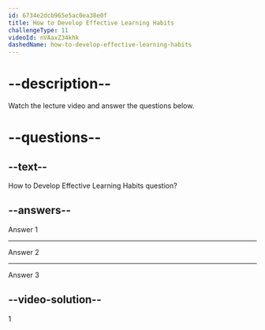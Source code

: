 ```yaml
---
id: 6734e2dcb965e5ac0ea38e0f
title: How to Develop Effective Learning Habits
challengeType: 11
videoId: nVAaxZ34khk
dashedName: how-to-develop-effective-learning-habits
---
```


# --description--

Watch the lecture video and answer the questions below.

# --questions--

## --text--

How to Develop Effective Learning Habits question?

## --answers--

Answer 1

---

Answer 2

---

Answer 3

## --video-solution--

1
